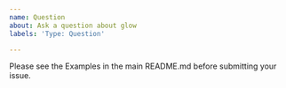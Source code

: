 ```yaml
---
name: Question
about: Ask a question about glow
labels: 'Type: Question'

---
```


Please see the Examples in the main README.md before submitting your issue.
